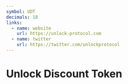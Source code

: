 ```yaml
---
symbol: UDT
decimals: 18
links:
  - name: website
    url: https://unlock-protocol.com
  - name: twitter
    url: https://twitter.com/unlockprotocol
---
```


# Unlock Discount Token
